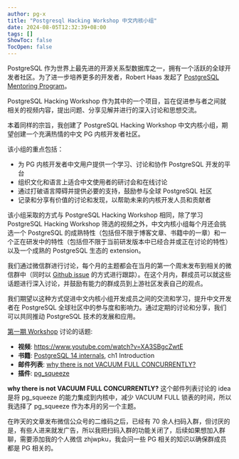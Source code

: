 ```yaml
---
author: pg-x
title: "Postgresql Hacking Workshop 中文内核小组"
date: 2024-08-05T12:32:39+08:00
tags: []
ShowToc: false
TocOpen: false
---
```


PostgreSQL 作为世界上最先进的开源关系型数据库之一，拥有一个活跃的全球开发者社区。为了进一步培养更多的开发者，Robert Haas 发起了 [PostgreSQL Mentoring Program](/posts/2024-08-03-postgresql-mentoring-program/)。

PostgreSQL Hacking Workshop 作为其中的一个项目，旨在促进参与者之间就相关的视频内容，提出问题、分享见解并进行的深入讨论和思想交流。

本着同样的宗旨，我创建了 PostgreSQL Hacking Workshop 中文内核小组，期望创建一个充满热情的中文 PG 内核开发者社区。

该小组的重点包括：

- 为 PG 内核开发者中文用户提供一个学习、讨论和协作 PostgreSQL 开发的平台
- 组织文化和语言上适合中文使用者的研讨会和在线讨论
- 通过打破语言障碍并提供必要的支持，鼓励参与全球 PostgreSQL 社区
- 记录和分享有价值的讨论和发现，以帮助未来的内核开发人员和贡献者

该小组采取的方式与 PostgreSQL Hacking Workshop 相同，除了学习 PostgreSQL Hacking Workshop 筛选的视频之外，中文内核小组每个月还会挑选一个 PostgreSQL 的成熟特性（包括但不限于博客文章、书籍中的一章）和一个正在研发中的特性（包括但不限于当前研发版本中已经合并或正在讨论的特性）以及一个成熟的 PostgreSQL 生态的 extension。

我们通过微信群进行讨论，每个月的主题都会在当月的第一个周末发布到相关的微信群中（同时以 [Github issue](https://github.com/pghacking/workshop-cn/issues) 的方式进行跟踪）。在这个月内，群成员可以就这些话题进行深入讨论，并鼓励有能力的群成员到上游社区发表自己的观点。

我们期望以这种方式促进中文内核小组开发成员之间的交流和学习，提升中文开发者在 PostgreSQL 全球社区中的参与度和影响力。通过定期的讨论和分享，我们可以共同推动 PostgreSQL 技术的发展和应用。

[第一期 Workshop](https://github.com/pghacking/workshop-cn/issues/1) 讨论的话题:

- **视频**: https://www.youtube.com/watch?v=XA3SBgcZwtE
- **书籍**: [PostgreSQL 14 internals](https://edu.postgrespro.com/postgresql_internals-14_en.pdf), ch1 Introduction
- **邮件列表**: [why there is not VACUUM FULL CONCURRENTLY?](https://www.postgresql.org/message-id/flat/CAFj8pRDK89FtY_yyGw7-MW-zTaHOCY4m6qfLRittdoPocz%2BdMQ%40mail.gmail.com)
- **插件**: [pg_squeeze](https://github.com/cybertec-postgresql/pg_squeeze)

**why there is not VACUUM FULL CONCURRENTLY?** 这个邮件列表讨论的 idea 是将 pg_squeeze 的能力集成到内核中，减少 VACUUM FULL 锁表的时间，所以我选择了 pg_squeeze 作为本月的另一个主题。

在昨天的文章发布微信公众号的二维码之后，已经有 70 余人扫码入群，但讨厌的是，有些人进来就发广告，所以我把扫码入群的功能关闭了，后续如果想加入群聊，需要添加我的个人微信 zhjwpku，我会问一些 PG 相关的知识以确保群成员都是 PG 相关的。
